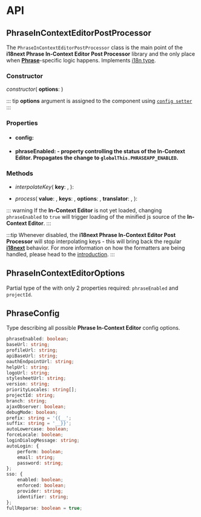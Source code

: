 # API

## PhraseInContextEditorPostProcessor

The `PhraseInContextEditorPostProcessor` class is the main point of the **i18next Phrase In-Context Editor Post Processor** library and the only place when [**Phrase**](https://phrase.com)-specific logic happens. Implements [<Badge text="PostProcessor" vertical="middle" /> i18n type](https://www.i18next.com/misc/creating-own-plugins#post-processor).

### Constructor

_constructor_(
    **options**: [<Badge text="PhraseInContextEditorOptions" vertical="middle" />](#phraseincontexteditoroptions)
)

::: tip
**options** argument is assigned to the component using [`config setter`](#config-setter)
:::


<a id="config-setter"></a>

### Properties

- #### config: [<Badge text="PhraseConfig" vertical="middle" />](#phraseconfig)

- #### phraseEnabled: <Badge text="boolean" vertical="middle" /><span class="fw-normal"> - property controlling the status of the In-Context Editor. Propagates the change to `globalThis.PHRASEAPP_ENABLED`.</span>

### Methods

- _interpolateKey_(
    **key**: <Badge text="string" vertical="middle" />,
): <Badge text="string[]" vertical="middle" />

- _process_(
    **value**: <Badge text="string" vertical="middle" />,
    **keys**: <Badge text="string[]" vertical="middle" />,
    **options**: <Badge text="unknown" vertical="middle" />,
    **translator**: <Badge text="unknown" vertical="middle" />,
): <Badge text="string" vertical="middle" />

::: warning
If the **In-Context Editor** is not yet loaded, changing `phraseEnabled` to `true` will trigger loading of the minified js source of the **In-Context Editor**.
:::

:::tip
Whenever disabled, the **i18next Phrase In-Context Editor Post Processor** will stop interpolating keys - this will bring back the regular [**i18next**](https://www.i18next.com/) behavior. For more information on how the formatters are being handled, please head to the [introduction](../guide/).
:::

## PhraseInContextEditorOptions

Partial type of the [<Badge text="PhraseConfig" vertical="middle" />](#phraseconfig) with only 2 properties required: `phraseEnabled` and `projectId`.

## PhraseConfig

Type describing all possible **Phrase In-Context Editor** config options.

```typescript
phraseEnabled: boolean;
baseUrl: string;
profileUrl: string;
apiBaseUrl: string;
oauthEndpointUrl: string;
helpUrl: string;
logoUrl: string;
stylesheetUrl: string;
version: string;
priorityLocales: string[];
projectId: string;
branch: string;
ajaxObserver: boolean;
debugMode: boolean;
prefix: string = '{{__';
suffix: string = '__}}';
autoLowercase: boolean;
forceLocale: boolean;
loginDialogMessage: string;
autoLogin: {
    perform: boolean;
    email: string;
    password: string;
};
sso: {
    enabled: boolean;
    enforced: boolean;
    provider: string;
    identifier: string;
};
fullReparse: boolean = true;
```
